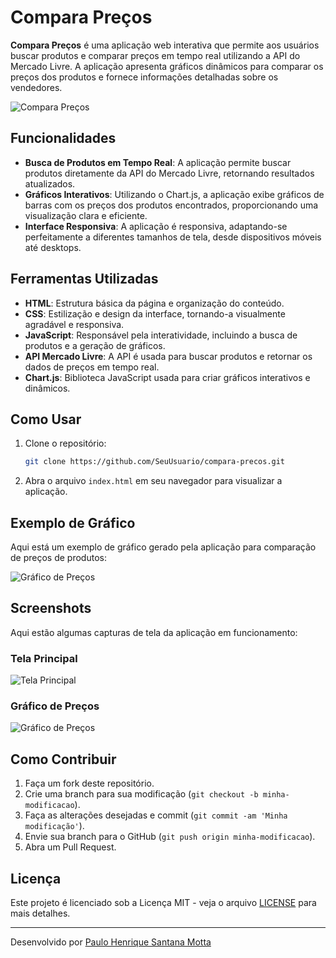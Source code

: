 # Compara Preços

**Compara Preços** é uma aplicação web interativa que permite aos usuários buscar produtos e comparar preços em tempo real utilizando a API do Mercado Livre. A aplicação apresenta gráficos dinâmicos para comparar os preços dos produtos e fornece informações detalhadas sobre os vendedores.

![Compara Preços](https://via.placeholder.com/1200x400.png?text=Compara+Preços+App)

## Funcionalidades

- **Busca de Produtos em Tempo Real**: A aplicação permite buscar produtos diretamente da API do Mercado Livre, retornando resultados atualizados.
- **Gráficos Interativos**: Utilizando o Chart.js, a aplicação exibe gráficos de barras com os preços dos produtos encontrados, proporcionando uma visualização clara e eficiente.
- **Interface Responsiva**: A aplicação é responsiva, adaptando-se perfeitamente a diferentes tamanhos de tela, desde dispositivos móveis até desktops.

## Ferramentas Utilizadas

- **HTML**: Estrutura básica da página e organização do conteúdo.
- **CSS**: Estilização e design da interface, tornando-a visualmente agradável e responsiva.
- **JavaScript**: Responsável pela interatividade, incluindo a busca de produtos e a geração de gráficos.
- **API Mercado Livre**: A API é usada para buscar produtos e retornar os dados de preços em tempo real.
- **Chart.js**: Biblioteca JavaScript usada para criar gráficos interativos e dinâmicos.

## Como Usar

1. Clone o repositório:
    ```bash
    git clone https://github.com/SeuUsuario/compara-precos.git
    ```

2. Abra o arquivo `index.html` em seu navegador para visualizar a aplicação.

## Exemplo de Gráfico

Aqui está um exemplo de gráfico gerado pela aplicação para comparação de preços de produtos:

![Gráfico de Preços](https://via.placeholder.com/800x400.png?text=Exemplo+de+Gráfico+de+Preços)

## Screenshots

Aqui estão algumas capturas de tela da aplicação em funcionamento:

### Tela Principal

![Tela Principal](https://via.placeholder.com/800x400.png?text=Tela+Principal)

### Gráfico de Preços

![Gráfico de Preços](https://via.placeholder.com/800x400.png?text=Gráfico+de+Preços)

## Como Contribuir

1. Faça um fork deste repositório.
2. Crie uma branch para sua modificação (`git checkout -b minha-modificacao`).
3. Faça as alterações desejadas e commit (`git commit -am 'Minha modificação'`).
4. Envie sua branch para o GitHub (`git push origin minha-modificacao`).
5. Abra um Pull Request.

## Licença

Este projeto é licenciado sob a Licença MIT - veja o arquivo [LICENSE](LICENSE) para mais detalhes.

---

Desenvolvido por [Paulo Henrique Santana Motta](https://www.linkedin.com/in/paulohenriquesantana/)
